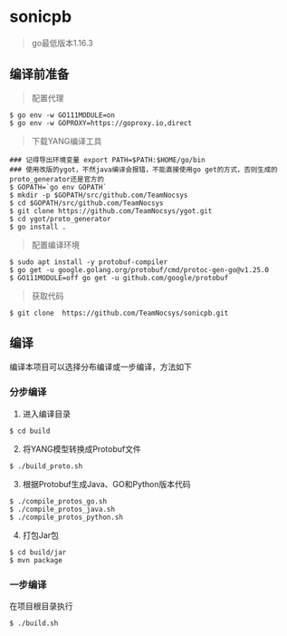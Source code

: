 # sonicpb

> go最低版本1.16.3

## 编译前准备

> 配置代理

```shell
$ go env -w GO111MODULE=on
$ go env -w GOPROXY=https://goproxy.io,direct
```

> 下载YANG编译工具

```shell
### 记得导出环境变量 export PATH=$PATH:$HOME/go/bin
### 使用改版的ygot，不然java编译会报错，不能直接使用go get的方式，否则生成的proto_generator还是官方的
$ GOPATH=`go env GOPATH`
$ mkdir -p $GOPATH/src/github.com/TeamNocsys
$ cd $GOPATH/src/github.com/TeamNocsys
$ git clone https://github.com/TeamNocsys/ygot.git
$ cd ygot/proto_generator
$ go install .
```

> 配置编译环境

```shell
$ sudo apt install -y protobuf-compiler
$ go get -u google.golang.org/protobuf/cmd/protoc-gen-go@v1.25.0
$ GO111MODULE=off go get -u github.com/google/protobuf
```

> 获取代码

```shell
$ git clone  https://github.com/TeamNocsys/sonicpb.git
```

## 编译

编译本项目可以选择分布编译或一步编译，方法如下

### 分步编译

1. 进入编译目录

```shell
$ cd build
```

2. 将YANG模型转换成Protobuf文件

```shell
$ ./build_proto.sh
```

3. 根据Protobuf生成Java、GO和Python版本代码

```shell
$ ./compile_protos_go.sh
$ ./compile_protos_java.sh
$ ./compile_protos_python.sh
```

4. 打包Jar包

```shell
$ cd build/jar
$ mvn package
```

### 一步编译

在项目根目录执行
```shell
$ ./build.sh
```

